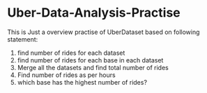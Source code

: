 # Uber-Data-Analysis-Practise

This is Just a overview practise of UberDataset based on following statement:
  1. find number of rides for each dataset
  2. find number of rides for each base in each dataset
  3. Merge all the datasets and find total number of rides
  4. Find number of rides as per hours
  5. which base has the highest number of rides?
